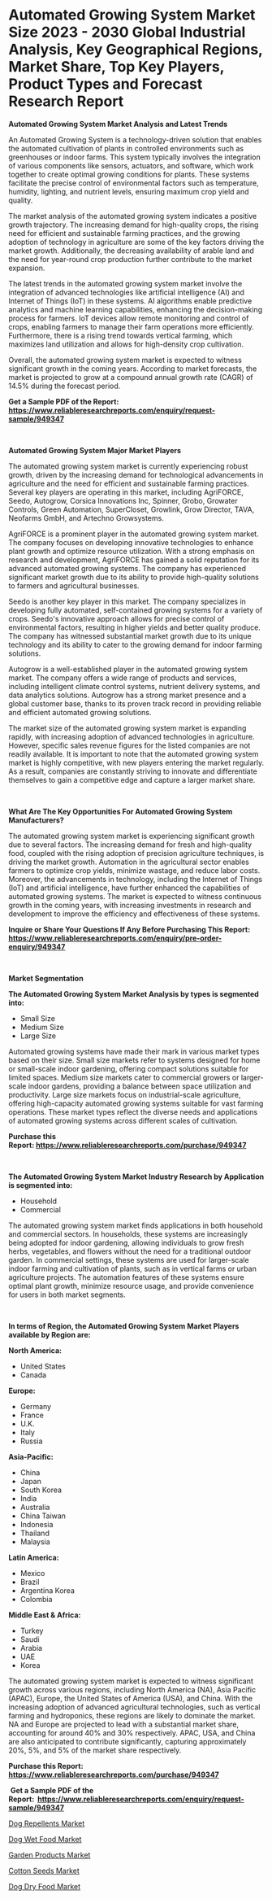 <p><h1>Automated Growing System Market Size 2023 - 2030 Global Industrial Analysis, Key Geographical Regions, Market Share, Top Key Players, Product Types and Forecast Research Report</h1></p><p><strong>Automated Growing System Market Analysis and Latest Trends</strong></p>
<p><p>An Automated Growing System is a technology-driven solution that enables the automated cultivation of plants in controlled environments such as greenhouses or indoor farms. This system typically involves the integration of various components like sensors, actuators, and software, which work together to create optimal growing conditions for plants. These systems facilitate the precise control of environmental factors such as temperature, humidity, lighting, and nutrient levels, ensuring maximum crop yield and quality.</p><p>The market analysis of the automated growing system indicates a positive growth trajectory. The increasing demand for high-quality crops, the rising need for efficient and sustainable farming practices, and the growing adoption of technology in agriculture are some of the key factors driving the market growth. Additionally, the decreasing availability of arable land and the need for year-round crop production further contribute to the market expansion.</p><p>The latest trends in the automated growing system market involve the integration of advanced technologies like artificial intelligence (AI) and Internet of Things (IoT) in these systems. AI algorithms enable predictive analytics and machine learning capabilities, enhancing the decision-making process for farmers. IoT devices allow remote monitoring and control of crops, enabling farmers to manage their farm operations more efficiently. Furthermore, there is a rising trend towards vertical farming, which maximizes land utilization and allows for high-density crop cultivation.</p><p>Overall, the automated growing system market is expected to witness significant growth in the coming years. According to market forecasts, the market is projected to grow at a compound annual growth rate (CAGR) of 14.5% during the forecast period.</p></p>
<p><strong>Get a Sample PDF of the Report:&nbsp; <a href="https://www.reliableresearchreports.com/enquiry/request-sample/949347">https://www.reliableresearchreports.com/enquiry/request-sample/949347</a></strong></p>
<p>&nbsp;</p>
<p><strong>Automated Growing System Major Market Players</strong></p>
<p><p>The automated growing system market is currently experiencing robust growth, driven by the increasing demand for technological advancements in agriculture and the need for efficient and sustainable farming practices. Several key players are operating in this market, including AgriFORCE, Seedo, Autogrow, Corsica Innovations Inc, Spinner, Grobo, Growater Controls, Green Automation, SuperCloset, Growlink, Grow Director, TAVA, Neofarms GmbH, and Artechno Growsystems.</p><p>AgriFORCE is a prominent player in the automated growing system market. The company focuses on developing innovative technologies to enhance plant growth and optimize resource utilization. With a strong emphasis on research and development, AgriFORCE has gained a solid reputation for its advanced automated growing systems. The company has experienced significant market growth due to its ability to provide high-quality solutions to farmers and agricultural businesses.</p><p>Seedo is another key player in this market. The company specializes in developing fully automated, self-contained growing systems for a variety of crops. Seedo's innovative approach allows for precise control of environmental factors, resulting in higher yields and better quality produce. The company has witnessed substantial market growth due to its unique technology and its ability to cater to the growing demand for indoor farming solutions.</p><p>Autogrow is a well-established player in the automated growing system market. The company offers a wide range of products and services, including intelligent climate control systems, nutrient delivery systems, and data analytics solutions. Autogrow has a strong market presence and a global customer base, thanks to its proven track record in providing reliable and efficient automated growing solutions.</p><p>The market size of the automated growing system market is expanding rapidly, with increasing adoption of advanced technologies in agriculture. However, specific sales revenue figures for the listed companies are not readily available. It is important to note that the automated growing system market is highly competitive, with new players entering the market regularly. As a result, companies are constantly striving to innovate and differentiate themselves to gain a competitive edge and capture a larger market share.</p></p>
<p>&nbsp;</p>
<p><strong>What Are The Key Opportunities For Automated Growing System Manufacturers?</strong></p>
<p><p>The automated growing system market is experiencing significant growth due to several factors. The increasing demand for fresh and high-quality food, coupled with the rising adoption of precision agriculture techniques, is driving the market growth. Automation in the agricultural sector enables farmers to optimize crop yields, minimize wastage, and reduce labor costs. Moreover, the advancements in technology, including the Internet of Things (IoT) and artificial intelligence, have further enhanced the capabilities of automated growing systems. The market is expected to witness continuous growth in the coming years, with increasing investments in research and development to improve the efficiency and effectiveness of these systems.</p></p>
<p><strong>Inquire or Share Your Questions If Any Before Purchasing This Report: <a href="https://www.reliableresearchreports.com/enquiry/pre-order-enquiry/949347">https://www.reliableresearchreports.com/enquiry/pre-order-enquiry/949347</a></strong></p>
<p>&nbsp;</p>
<p><strong>Market Segmentation</strong></p>
<p><strong>The Automated Growing System Market Analysis by types is segmented into:</strong></p>
<p><ul><li>Small Size</li><li>Medium Size</li><li>Large Size</li></ul></p>
<p><p>Automated growing systems have made their mark in various market types based on their size. Small size markets refer to systems designed for home or small-scale indoor gardening, offering compact solutions suitable for limited spaces. Medium size markets cater to commercial growers or larger-scale indoor gardens, providing a balance between space utilization and productivity. Large size markets focus on industrial-scale agriculture, offering high-capacity automated growing systems suitable for vast farming operations. These market types reflect the diverse needs and applications of automated growing systems across different scales of cultivation.</p></p>
<p><strong>Purchase this Report:&nbsp;<a href="https://www.reliableresearchreports.com/purchase/949347">https://www.reliableresearchreports.com/purchase/949347</a></strong></p>
<p>&nbsp;</p>
<p><strong>The Automated Growing System Market Industry Research by Application is segmented into:</strong></p>
<p><ul><li>Household</li><li>Commercial</li></ul></p>
<p><p>The automated growing system market finds applications in both household and commercial sectors. In households, these systems are increasingly being adopted for indoor gardening, allowing individuals to grow fresh herbs, vegetables, and flowers without the need for a traditional outdoor garden. In commercial settings, these systems are used for larger-scale indoor farming and cultivation of plants, such as in vertical farms or urban agriculture projects. The automation features of these systems ensure optimal plant growth, minimize resource usage, and provide convenience for users in both market segments.</p></p>
<p>&nbsp;</p>
<p><strong>In terms of Region, the Automated Growing System Market Players available by Region are:</strong></p>
<p>
    <p> <strong> North America: </strong>
        <ul>
            <li>United States</li>
            <li>Canada</li>
        </ul>
        </p> 
    <p> <strong> Europe: </strong>
        <ul>
            <li>Germany</li>
            <li>France</li>
            <li>U.K.</li>
            <li>Italy</li>
            <li>Russia</li>
        </ul>
        </p> 
    <p> <strong> Asia-Pacific: </strong>
        <ul>
            <li>China</li>
            <li>Japan</li>
            <li>South Korea</li>
            <li>India</li>
            <li>Australia</li>
            <li>China Taiwan</li>
            <li>Indonesia</li>
            <li>Thailand</li>
            <li>Malaysia</li>
        </ul>
        </p> 
    <p> <strong> Latin America: </strong>
        <ul>
            <li>Mexico</li>
            <li>Brazil</li>
            <li>Argentina Korea</li>
            <li>Colombia</li>
        </ul>
        </p> 
    <p> <strong> Middle East & Africa: </strong>
        <ul>
            <li>Turkey</li>
            <li>Saudi</li>
            <li>Arabia</li>
            <li>UAE</li>
            <li>Korea</li>
        </ul>
    </p>
    </p>
<p><p>The automated growing system market is expected to witness significant growth across various regions, including North America (NA), Asia Pacific (APAC), Europe, the United States of America (USA), and China. With the increasing adoption of advanced agricultural technologies, such as vertical farming and hydroponics, these regions are likely to dominate the market. NA and Europe are projected to lead with a substantial market share, accounting for around 40% and 30% respectively. APAC, USA, and China are also anticipated to contribute significantly, capturing approximately 20%, 5%, and 5% of the market share respectively.</p></p>
<p><strong>Purchase this Report: <a href="https://www.reliableresearchreports.com/purchase/949347">https://www.reliableresearchreports.com/purchase/949347</a></strong></p>
<p>&nbsp;<strong>Get a Sample PDF of the Report:&nbsp;&nbsp;<a href="https://www.reliableresearchreports.com/enquiry/request-sample/949347">https://www.reliableresearchreports.com/enquiry/request-sample/949347</a></strong></p>
<p><strong></strong></p>
<p><p><a href="https://medium.com/@adityalohrp23/dog-repellents-market-size-cagr-trends-2024-2030-be191ca1f09b">Dog Repellents Market</a></p><p><a href="https://medium.com/@rameshramurp23/dog-wet-food-market-trends-forecast-and-competitive-analysis-to-2030-556c6bbdabb4">Dog Wet Food Market</a></p><p><a href="https://github.com/sndrkn/Market-Research-Report-List-1/blob/main/garden-products-market.md">Garden Products Market</a></p><p><a href="https://github.com/amae102299/Market-Research-Report-List-1/blob/main/cotton-seeds-market.md">Cotton Seeds Market</a></p><p><a href="https://medium.com/@mahimohanrp23/dog-dry-food-market-trends-forecast-and-competitive-analysis-to-2030-20a576a65810">Dog Dry Food Market</a></p></p>